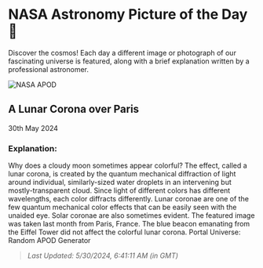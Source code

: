 
  # NASA Astronomy Picture of the Day 🌌

  Discover the cosmos! Each day a different image or photograph of our fascinating universe is featured, along with a brief explanation written by a professional astronomer.

![NASA APOD](https://apod.nasa.gov/apod/image/2405/EiffelCorona_Binotto_2000.jpg)

## A Lunar Corona over Paris

30th May 2024

### Explanation: 

Why does a cloudy moon sometimes appear colorful? The effect, called a lunar corona, is created by the quantum mechanical diffraction of light around individual, similarly-sized water droplets in an intervening but mostly-transparent cloud. Since light of different colors has different wavelengths, each color diffracts differently. Lunar coronae are one of the few  quantum mechanical color effects that can be easily seen with the unaided eye.  Solar coronae are also sometimes evident. The featured image was taken last month from Paris, France.  The blue beacon emanating from the Eiffel Tower did not affect the colorful lunar corona.   Portal Universe: Random APOD Generator

> _Last Updated: 5/30/2024, 6:41:11 AM (in GMT)_
